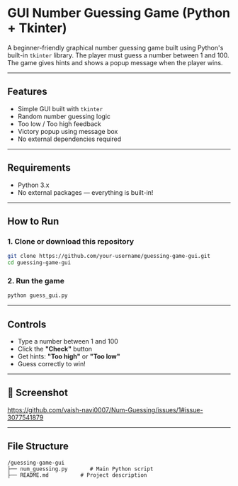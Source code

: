 #  GUI Number Guessing Game (Python + Tkinter)

A beginner-friendly graphical number guessing game built using Python's built-in `tkinter` library. The player must guess a number between 1 and 100. The game gives hints and shows a popup message when the player wins.

---

##  Features

-  Simple GUI built with `tkinter`
-  Random number guessing logic
-  Too low /  Too high feedback
-  Victory popup using message box
-  No external dependencies required

---

##  Requirements

- Python 3.x  
- No external packages — everything is built-in!

---

##  How to Run

### 1. Clone or download this repository

```bash
git clone https://github.com/your-username/guessing-game-gui.git
cd guessing-game-gui
````

### 2. Run the game

```bash
python guess_gui.py
```

---

##  Controls

* Type a number between 1 and 100
* Click the **"Check"** button
* Get hints: **"Too high"** or **"Too low"**
* Guess correctly to win!

---

## 📸 Screenshot
https://github.com/vaish-navi0007/Num-Guessing/issues/1#issue-3077541879

---

## File Structure

```
/guessing-game-gui
├── num_guessing.py       # Main Python script
├── README.md          # Project description
```



